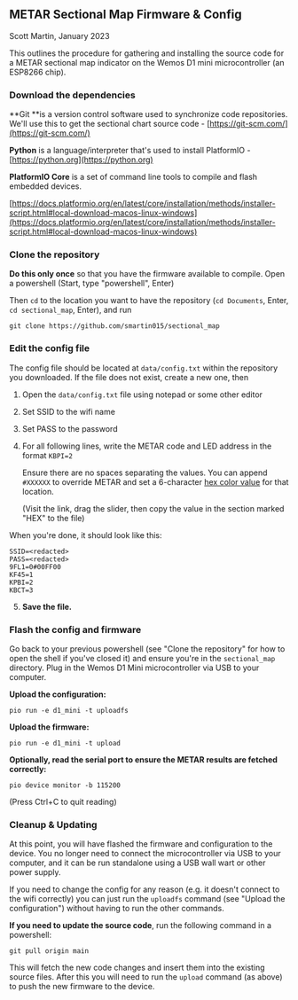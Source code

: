 ## METAR Sectional Map Firmware & Config

Scott Martin, January 2023

This outlines the procedure for gathering and installing the source code for a METAR sectional map indicator on the Wemos D1 mini microcontroller (an ESP8266 chip).


### Download the dependencies

**Git **is a version control software used to synchronize code repositories. We'll use this to get the sectional chart source code - [https://git-scm.com/](https://git-scm.com/) 

**Python** is a language/interpreter that's used to install PlatformIO - [https://python.org](https://python.org)  

**PlatformIO Core** is a set of command line tools to compile and flash embedded devices. 

[https://docs.platformio.org/en/latest/core/installation/methods/installer-script.html#local-download-macos-linux-windows](https://docs.platformio.org/en/latest/core/installation/methods/installer-script.html#local-download-macos-linux-windows)   


### Clone the repository

**Do this only once** so that you have the firmware available to compile. Open a powershell (Start, type "powershell", Enter)

Then `cd` to the location you want to have the repository (`cd Documents`, Enter, `cd sectional_map`, Enter), and run


```
git clone https://github.com/smartin015/sectional_map
```



### Edit the config file

The config file should be located at `data/config.txt` within the repository you downloaded. If the file does not exist, create a new one, then



1. Open the `data/config.txt` file using notepad or some other editor
2. Set SSID to the wifi name
3. Set PASS to the password
4. For all following lines, write the METAR code and LED address in the format `KBPI=2`

    Ensure there are no spaces separating the values. You can append `#XXXXXX` to override METAR and set a 6-character [hex color value](https://www.google.com/search?q=hex+color+picker&rlz=1CAKMJF_enUS867US867&oq=hex+color+picker&aqs=chrome..69i57l2j69i60l5.1230j0j4&sourceid=chrome&ie=UTF-8) for that location.


    (Visit the link, drag the slider, then copy the value in the section marked "HEX" to the file)




When you're done, it should look like this:


```
SSID=<redacted>                                                                                                                                                    
PASS=<redacted>                                                                                                                                                          
9FL1=0#00FF00                                                                                                                                                                  
KF45=1
KPBI=2
KBCT=3
```




5. **Save the file.**


### Flash the config and firmware

Go back to your previous powershell (see "Clone the repository" for how to open the shell if you've closed it) and ensure you're in the `sectional_map` directory. Plug in the Wemos D1 Mini microcontroller via USB to your computer.

**Upload the configuration:**


```
pio run -e d1_mini -t uploadfs
```


**Upload the firmware:**


```
pio run -e d1_mini -t upload
```


**Optionally, read the serial port to ensure the METAR results are fetched correctly:**


```
pio device monitor -b 115200
```


(Press Ctrl+C to quit reading)


### Cleanup & Updating

At this point, you will have flashed the firmware and configuration to the device. You no longer need to connect the microcontroller via USB to your computer, and it can be run standalone using a USB wall wart or other power supply.

If you need to change the config for any reason (e.g. it doesn't connect to the wifi correctly) you can just run the `uploadfs` command (see "Upload the configuration") without having to run the other commands.

**If you need to update the source code**, run the following command in a powershell:


```
git pull origin main
```


This will fetch the new code changes and insert them into the existing source files. After this you will need to run the `upload` command (as above) to push the new firmware to the device. 

